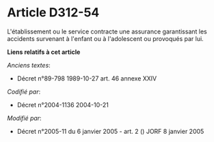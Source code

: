 # Article D312-54

L'établissement ou le service contracte une assurance garantissant les accidents survenant à l'enfant ou à l'adolescent ou
provoqués par lui.

**Liens relatifs à cet article**

_Anciens textes_:

  - Décret n°89-798 1989-10-27 art. 46 annexe XXIV

_Codifié par_:

  - Décret n°2004-1136 2004-10-21

_Modifié par_:

  - Décret n°2005-11 du 6 janvier 2005 - art. 2 () JORF 8 janvier 2005
